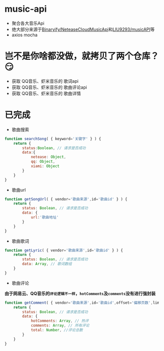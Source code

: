 # music-api
- 聚合各大音乐Api
- 绝大部分来源于[Binaryify/NeteaseCloudMusicApi](https://github.com/Binaryify/NeteaseCloudMusicApi)和[LIU9293/musicAPI](https://github.com/LIU9293/musicAPI)等
- axios mocha

# 岂不是你啥都没做，就拷贝了两个仓库？:smirk:
- 获取 QQ音乐、虾米音乐的 歌词api
- 获取 QQ音乐、虾米音乐的 歌曲评论api
- 获取 QQ音乐、虾米音乐的 歌曲详情

# 已完成
- 歌曲搜索
````js
function searchSong( { keyword='关键字' } ) {
    return {
        status:Boolean, // 请求是否成功
        data:{
            netease: Object,
            qq: Object,
            xiami: Object
        }
    }
}
````
- 歌曲url
````js
function getSongUrl( { vendor='歌曲来源',id='歌曲id' } ) {
    return {
        status: Boolean, // 请求是否成功
        data: {
            url:'歌曲地址'
        }
    }
}
````
- 歌曲歌词
````js
function getLyric( { vendor='歌曲来源',id='歌曲id' } ) {
    return {
        status: Boolean, // 请求是否成功
        data: Array, // 歌词数组
    }
}
````
- 歌曲评论

**由于网易云、QQ音乐的`评论逻辑不一样`，`hotComments`及`comments`没有进行强封装**
````js
function getComment( { vendor='歌曲来源',id='歌曲id',offset='偏移页数',limit='页大小' } ) {
    return {
        status: Boolean, // 请求是否成功
        data: {
            hotComments: Array, // 热评
            comments: Array, // 所有评论
            total: Number, //评论总数
        }
    }
}
````